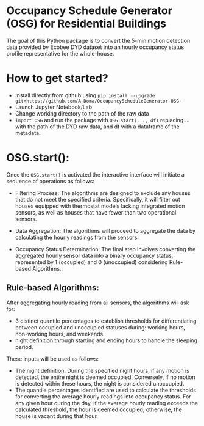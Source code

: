 # Occupancy Schedule Generator (OSG) for Residential Buildings
The goal of this Python package is to convert the 5-min motion detection data provided by Ecobee DYD dataset into an hourly occupancy status profile representative for the whole-house.
# How to get started?
+ Install directly from github using `pip install --upgrade git+https://github.com/A-Doma/OccupancyScheduleGenerator-OSG-`
+ Launch Jupyter Notebook/Lab
+ Change working directory to the path of the raw data
+ `import OSG` and run the package with `OSG.start(..., df)` replacing ... with the path of the DYD raw data, and df with a dataframe of the metadata.
# OSG.start():
Once the `OSG.start()` is activated the interactive interface will initiate a sequence of operations as follows:

+ Filtering Process: The algorithms are designed to exclude any houses that do not meet the specified criteria. Specifically, it will filter out houses equipped with thermostat models lacking integrated motion sensors, as well as houses that have fewer than two operational sensors.

+ Data Aggregation: The algorithms will proceed to aggregate the data by calculating the hourly readings from the sensors.
  
+ Occupancy Status Determination: The final step involves converting the aggregated hourly sensor data into a binary occupancy status, represented by 1 (occupied) and 0 (unoccupied) considering Rule-based Algorithms.
## Rule-based Algorithms: 
After aggregating hourly reading from all sensors, the algorithms will ask for:
+ 3 distinct quantile percentages to establish thresholds for differentiating between occupied and unoccupied statuses during: working hours, non-working hours, and weekends.
+ night definition through starting and ending hours to handle the sleeping period.

These inputs will be used as follows:
+ The night definition: During the specified night hours, if any motion is detected, the entire night is deemed occupied. Conversely, if no motion is detected within these hours, the night is considered unoccupied.
+ The quantile percentages identified are used to calculate the thresholds for converting the average hourly readings into occupancy status. For any given hour during the day, if the average hourly reading exceeds the calculated threshold, the hour is deemed occupied, otherwise, the house is vacant during that hour.  




